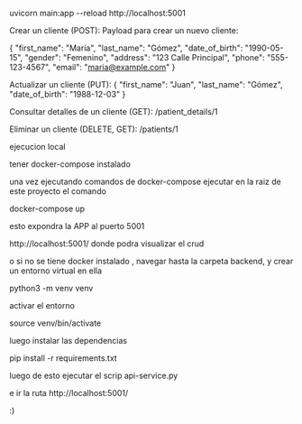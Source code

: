 uvicorn main:app --reload
http://localhost:5001




Crear un cliente (POST):
Payload para crear un nuevo cliente:

{
  "first_name": "María",
  "last_name": "Gómez",
  "date_of_birth": "1990-05-15",
  "gender": "Femenino",
  "address": "123 Calle Principal",
  "phone": "555-123-4567",
  "email": "maria@example.com"
}


Actualizar un cliente (PUT):
{
  "first_name": "Juan",
  "last_name": "Gómez",
  "date_of_birth": "1988-12-03"
}


Consultar detalles de un cliente (GET):
/patient_details/1


Eliminar un cliente (DELETE, GET):
/patients/1



ejecucion local


tener docker-compose instalado


una vez ejecutando comandos de docker-compose ejecutar en la raiz de este proyecto el comando

docker-compose up


esto expondra la APP al puerto 5001

http://localhost:5001/
donde podra visualizar el crud


o si no se tiene docker instalado , navegar hasta la carpeta backend, y crear un entorno virtual en ella

python3 -m venv venv


activar el entorno

source venv/bin/activate

luego instalar las dependencias

pip install -r requirements.txt

luego de esto ejecutar el scrip api-service.py

e ir la ruta http://localhost:5001/

:)
